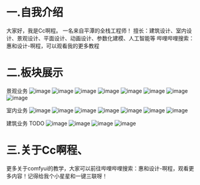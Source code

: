 # 一.自我介绍
大家好，我是Cc啊程。
一名来自平潭的全栈工程师！
擅长：建筑设计、室内设计、景观设计、平面设计、动画设计、参数化建模、人工智能等
哔哩哔哩搜索：惠和设计-啊程，可以观看我的更多教程
# 二.板块展示
景观业务
![image](https://github.com/A719689614/A719689614/assets/142242136/055ba3ee-7e25-4b05-b55f-5fc5a15e401e)
![image](https://github.com/A719689614/A719689614/assets/142242136/792eb88c-afdd-4aeb-a965-a03bb7ccdd5b)
![image](https://github.com/A719689614/A719689614/assets/142242136/ce6fd6d2-3047-44c7-8536-cc141a2fd02d)
![image](https://github.com/A719689614/A719689614/assets/142242136/5a126b92-d303-4e21-834e-ceceb04b1340)
![image](https://github.com/A719689614/A719689614/assets/142242136/0803baad-b57e-4e68-8aff-693af36cadca)
![image](https://github.com/A719689614/A719689614/assets/142242136/92c7ad89-54f8-4bcf-8969-60b451ee644f)
![image](https://github.com/A719689614/A719689614/assets/142242136/83cff04c-6dcf-4d3b-8f6c-0ba62b0ee865)
![image](https://github.com/A719689614/A719689614/assets/142242136/062daa15-1ec0-46c0-9603-ddd4c00b87b5)



室内业务
![image](https://github.com/A719689614/A719689614/assets/142242136/46410f3c-5f63-42eb-a2cd-a0b108a3faf3)
![image](https://github.com/A719689614/A719689614/assets/142242136/0b547fbc-682d-47c5-96f6-1e8dc3caf2da)
![image](https://github.com/A719689614/A719689614/assets/142242136/89f6f34d-7b99-4ca0-8950-ed60c6924c3a)
![image](https://github.com/A719689614/A719689614/assets/142242136/3988a9f4-f80c-48e2-96ee-96992c92c74b)
![image](https://github.com/A719689614/A719689614/assets/142242136/d620bc64-a82d-4ca9-b394-735ec8641981)
![image](https://github.com/A719689614/A719689614/assets/142242136/512bab9c-f164-454a-bd32-f8a905d359ab)
![image](https://github.com/A719689614/A719689614/assets/142242136/db75cbab-e18e-4d14-9be6-ccc226b2e17a)

建筑业务
TODO
![image](https://github.com/A719689614/A719689614/assets/142242136/4c6d070e-ef68-4823-bfd0-856c5347408b)
![image](https://github.com/A719689614/A719689614/assets/142242136/9ba29bf7-ab4a-499a-abdd-763d139a4f10)
![image](https://github.com/A719689614/A719689614/assets/142242136/1fe38bcc-22bc-4bc4-b4fb-bb12081a067c)
![image](https://github.com/A719689614/A719689614/assets/142242136/328555ed-5b36-480e-b8c7-13716e30e180)
# 三.关于Cc啊程、
更多关于comfyui的教学，大家可以前往哔哩哔哩搜索：惠和设计-啊程，观看更多内容！记得给我个小星星和一键三联呀！
